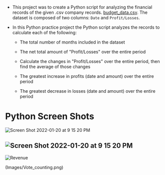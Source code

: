 * This project was to create a Python script for analyzing the financial records of the given .csv company records. [budget_data.csv](PyBank/Resources/budget_data.csv). The dataset is composed of two columns: `Date` and `Profit/Losses`.
* In this Python practice project the  Python script analyzes the records to calculate each of the following:

  * The total number of months included in the dataset

  * The net total amount of "Profit/Losses" over the entire period

  * Calculate the changes in "Profit/Losses" over the entire period, then find the average of those changes

  * The greatest increase in profits (date and amount) over the entire period

  * The greatest decrease in losses (date and amount) over the entire period




# Python Screen Shots
![Screen Shot 2022-01-20 at 9 15 20 PM](https://user-images.githubusercontent.com/33403205/150454006-79af1b66-97bd-42c8-903c-58ce5a8adec4.png)

## ![Screen Shot 2022-01-20 at 9 15 20 PM](https://user-images.githubusercontent.com/33403205/150455187-e148a470-1898-4c50-b365-842ab81e1fe2.png)


![Revenue](Images/revenue-per-lead.png)





 

(Images/Vote_counting.png)




